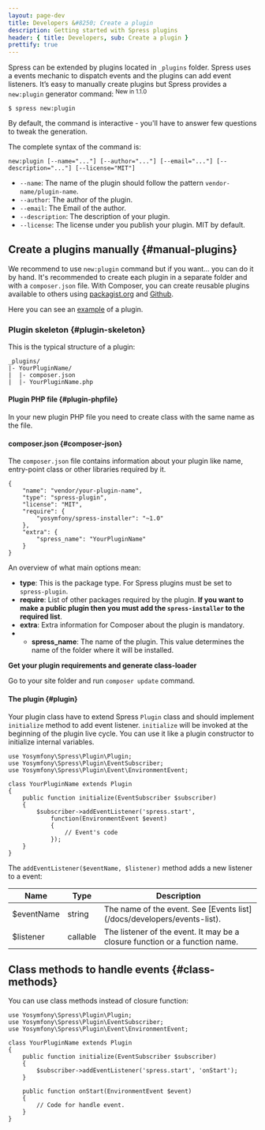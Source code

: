 ```yaml
---
layout: page-dev
title: Developers &#8250; Create a plugin
description: Getting started with Spress plugins
header: { title: Developers, sub: Create a plugin }
prettify: true
---
```

Spress can be extended by plugins located in `_plugins` folder. Spress uses a 
events mechanic to dispatch events and the plugins can add event listeners.
It’s easy to manually create plugins
but Spress provides a `new:plugin` generator command: <sup><span class="label label-success">New in 1.1.0</span></sup>

```
$ spress new:plugin
```

By default, the command is interactive - you'll have to answer few questions 
to tweak the generation.

The complete syntax of the command is:

```
new:plugin [--name="..."] [--author="..."] [--email="..."] [--description="..."] [--license="MIT"]
```

* `--name`: The name of the plugin should follow the pattern `vendor-name/plugin-name`.
* `--author`: The author of the plugin.
* `--email`: The Email of the author.
* `--description`: The description of your plugin.
* `--license`: The license under you publish your plugin. MIT by default.

## Create a plugins manually {#manual-plugins}

We recommend to use `new:plugin` command but if you want... you can do it by hand.
It's recommended to create each plugin in a separate folder and with a 
`composer.json` file. With Composer, you can create reusable plugins available to 
others using [packagist.org](https://packagist.org/) and [Github](https://github.com/).

Here you can see an [example](https://github.com/spress/Github-metadata-plugin) of a plugin.

### Plugin skeleton {#plugin-skeleton}

This is the typical structure of a plugin:

```
_plugins/
|- YourPluginName/
|  |- composer.json
|  |- YourPluginName.php
```

#### Plugin PHP file {#plugin-phpfile}

In your new plugin PHP file you need to create class with the same name as the file.

#### composer.json {#composer-json}

The `composer.json` file contains information about your plugin like name,
entry-point class or other libraries required by it.

```
{
    "name": "vendor/your-plugin-name",
    "type": "spress-plugin",
    "license": "MIT",
    "require": {
        "yosymfony/spress-installer": "~1.0"
    },
    "extra": {
        "spress_name": "YourPluginName"
    }
}
```

An overview of what main options mean:

* **type**: This is the package type. For Spress plugins must be set to `spress-plugin`.
* **require**: List of other packages required by the plugin. **If you want to make
a public plugin then you must add the `spress-installer` to the required list**.
* **extra**: Extra information for Composer about the plugin is mandatory.
* * **spress_name**: The name of the plugin. This value determines the name of the folder where it will be installed.

**Get your plugin requirements and generate class-loader**

Go to your site folder and run `composer update` command.

#### The plugin {#plugin}

Your plugin class have to extend Spress `Plugin` class and should implement `initialize` method
to add event listener. `initialize` will be invoked at the beginning of the 
plugin live cycle. You can use it like a plugin constructor to initialize internal
variables.

```
use Yosymfony\Spress\Plugin\Plugin;
use Yosymfony\Spress\Plugin\EventSubscriber;
use Yosymfony\Spress\Plugin\Event\EnvironmentEvent;

class YourPluginName extends Plugin
{
    public function initialize(EventSubscriber $subscriber)
    {
        $subscriber->addEventListener('spress.start', 
            function(EnvironmentEvent $event)
            {
                // Event's code
            });
    }
}
```

The `addEventListener($eventName, $listener)` method adds a new listener to a event:

<table class="table">
    <thead>
        <tr>
            <th class="col-sm-2">Name</th>
            <th>Type</th>
            <th>Description</th>
        </tr>
    </thead>
    <tbody>
        <tr>
            <td>$eventName</td>
            <td>string</td>
            <td markdown="1">
                The name of the event.
                See [Events list](/docs/developers/events-list).
            </td>
        </tr>
        <tr>
            <td>$listener</td>
            <td>callable</td>
            <td>
                The listener of the event. It may be a closure function or a 
                function name.
            </td>
        </tr>
    </tbody>
</table>

## Class methods to handle events {#class-methods}

You can use class methods instead of closure function:

```
use Yosymfony\Spress\Plugin\Plugin;
use Yosymfony\Spress\Plugin\EventSubscriber;
use Yosymfony\Spress\Plugin\Event\EnvironmentEvent;

class YourPluginName extends Plugin
{
    public function initialize(EventSubscriber $subscriber)
    {
        $subscriber->addEventListener('spress.start', 'onStart');
    }
    
    public function onStart(EnvironmentEvent $event)
    {
        // Code for handle event.
    }
}
```

